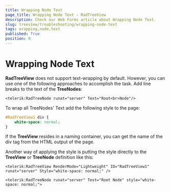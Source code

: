 ```yaml
---
title: Wrapping Node Text
page_title: Wrapping Node Text - RadTreeView
description: Check our Web Forms article about Wrapping Node Text.
slug: treeview/troubleshooting/wrapping-node-text
tags: wrapping,node,text
published: True
position: 0
---
```


# Wrapping Node Text

**RadTreeView** does not support text-wrapping by default. However, you can use one of the following approaches to accomplish the task. Add line breaks to the text of the **TreeNodes**:

````ASP.NET
<telerik:RadTreeNode runat="server" Text="Root<br>Node"/> 
````

To wrap all TreeNodes' Text add the following style to the page:

````CSS
#RadTreeView1 div {
	white-space: normal;
}
````

If the **TreeView** resides in a naming container, you can get the name of the div tag from the HTML output of the page.

Another way of applying the style is putting the style directly to the **TreeView** or **TreeNode** definition like this:

````ASP.NET
<telerik:RadTreeView RenderMode="Lightweight" ID="RadTreeView1" runat="server" Style="white-space: normal;" />

<telerik:RadTreeNode runat="server" Text="Root Node" style="white-space: normal;">
````

